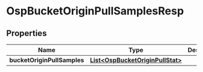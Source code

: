 # OspBucketOriginPullSamplesResp

## Properties
Name | Type | Description | Notes
------------ | ------------- | ------------- | -------------
**bucketOriginPullSamples** | [**List&lt;OspBucketOriginPullStat&gt;**](OspBucketOriginPullStat.md) |  |  [optional]
